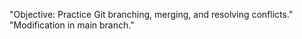 "Objective: Practice Git branching, merging, and resolving conflicts." 
"Modification in main branch." 
